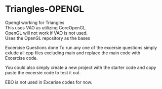 # Triangles-OPENGL
Opengl working for Triangles<br/>
This uses VAO as utilizing CoreOpenGL.<br/>
OpenGL will not work if VAO is not used.<br/>
Uses the OpenGL repository as the bases

Excercise Questions done
To run any one of the excersie questions simply exlude all cpp files excluding main and replace the main code with Excercise code.

You could also simply create a new project with the starter code and copy paste the excersie code to test it out.

EBO is not used in Excerise codes for now.

